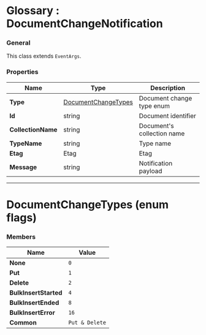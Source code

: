 ﻿# Glossary : DocumentChangeNotification

### General

This class extends `EventArgs`.

### Properties

| Name | Type | Description |
| ------------- | ------------- | ----- |
| **Type** | [DocumentChangeTypes](../glossary/document-change-notification#documentchangetypes-enum-flags) | Document change type enum |
| **Id** | string | Document identifier |
| **CollectionName** | string | Document's collection name |
| **TypeName** | string | Type name |
| **Etag** | Etag | Etag |
| **Message** | string | Notification payload |

<hr />

# DocumentChangeTypes (enum flags)

### Members

| Name | Value |
| ---- | ----- |
| **None** | `0` |
| **Put** | `1` |
| **Delete** | `2` |
| **BulkInsertStarted** | `4` |
| **BulkInsertEnded** | `8` |
| **BulkInsertError** | `16` |
| **Common** | `Put & Delete` |


